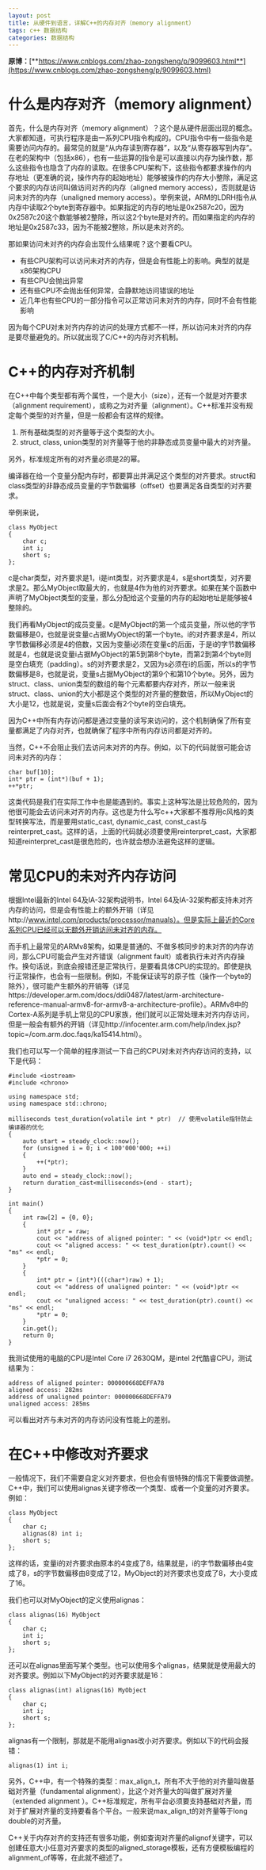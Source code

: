 ```yaml
---
layout: post
title: 从硬件到语言，详解C++的内存对齐（memory alignment）
tags: c++ 数据结构
categories: 数据结构
---
```


**原博：**[**https://www.cnblogs.com/zhao-zongsheng/p/9099603.html**](https://www.cnblogs.com/zhao-zongsheng/p/9099603.html)

# 什么是内存对齐（memory alignment）

首先，什么是内存对齐（memory alignment）？这个是从硬件层面出现的概念。大家都知道，可执行程序是由一系列CPU指令构成的。CPU指令中有一些指令是需要访问内存的。最常见的就是“从内存读到寄存器”，以及“从寄存器写到内存”。在老的架构中（包括x86），也有一些运算的指令是可以直接以内存为操作数，那么这些指令也隐含了内存的读取。在很多CPU架构下，这些指令都要求操作的内存地址（更准确的说，操作内存的起始地址）能够被操作的内存大小整除，满足这个要求的内存访问叫做访问对齐的内存（aligned memory access），否则就是访问未对齐的内存（unaligned memory access）。举例来说，ARM的LDRH指令从内存中读取2个byte到寄存器中。如果指定的内存的地址是0x2587c20，因为0x2587c20这个数能够被2整除，所以这2个byte是对齐的。而如果指定的内存的地址是0x2587c33，因为不能被2整除，所以是未对齐的。

那如果访问未对齐的内存会出现什么结果呢？这个要看CPU。

- 有些CPU架构可以访问未对齐的内存，但是会有性能上的影响。典型的就是x86架构CPU
- 有些CPU会抛出异常
- 还有些CPU不会抛出任何异常，会静默地访问错误的地址
- 近几年也有些CPU的一部分指令可以正常访问未对齐的内存，同时不会有性能影响

因为每个CPU对未对齐内存的访问的处理方式都不一样，所以访问未对齐的内存是要尽量避免的。所以就出现了C/C++的内存对齐机制。

# C++的内存对齐机制

在C++中每个类型都有两个属性，一个是大小（size），还有一个就是对齐要求（alignment requirement），或称之为对齐量（alignment）。C++标准并没有规定每个类型的对齐量，但是一般都会有这样的规律。

1. 所有基础类型的对齐量等于这个类型的大小。
2. struct, class, union类型的对齐量等于他的非静态成员变量中最大的对齐量。

另外，标准规定所有的对齐量必须是2的幂。

编译器在给一个变量分配内存时，都要算出并满足这个类型的对齐要求。struct和class类型的非静态成员变量的字节数偏移（offset）也要满足各自类型的对齐要求。

举例来说，

```
class MyObject
{
    char c;
    int i;
    short s;
};
```

c是char类型，对齐要求是1，i是int类型，对齐要求是4，s是short类型，对齐要求是2。那么MyObject取最大的，也就是4作为他的对齐要求。如果在某个函数中声明了MyObject类型的变量，那么分配给这个变量的内存的起始地址是能够被4整除的。

我们再看MyObject的成员变量。c是MyObject的第一个成员变量，所以他的字节数偏移是0，也就是说变量c占据MyObject的第一个byte。i的对齐要求是4，所以字节数偏移必须是4的倍数，又因为变量i必须在变量c的后面，于是i的字节数偏移就是4，也就是说变量i占据MyObject的第5到第8个byte，而第2到第4个byte则是空白填充（padding）。s的对齐要求是2，又因为s必须在i的后面，所以s的字节数偏移是8，也就是说，变量s占据MyObject的第9个和第10个byte。另外，因为struct、class、union类型的数组的每个元素都要内存对齐，所以一般来说struct、class、union的大小都是这个类型的对齐量的整数倍，所以MyObject的大小是12，也就是说，变量s后面会有2个byte的空白填充。

因为C++中所有内存访问都是通过变量的读写来访问的，这个机制确保了所有变量都满足了内存对齐，也就确保了程序中所有内存访问都是对齐的。

当然，C++不会阻止我们去访问未对齐的内存。例如，以下的代码就很可能会访问未对齐的内存：

```
char buf[10];
int* ptr = (int*)(buf + 1);
++*ptr;
```

这类代码是我们在实际工作中也是能遇到的。事实上这种写法是比较危险的，因为他很可能会去访问未对齐的内存。这也是为什么写c++大家都不推荐用c风格的类型转换写法，而是要用static_cast, dynamic_cast, const_cast与reinterpret_cast。这样的话，上面的代码就必须要使用reinterpret_cast，大家都知道reinterpret_cast是很危险的，也许就会想办法避免这样的逻辑。

# 常见CPU的未对齐内存访问

根据Intel最新的Intel 64及IA-32架构说明书，Intel 64及IA-32架构都支持未对齐内存的访问，但是会有性能上的额外开销（详见http://www.intel.com/products/processor/manuals）。但是实际上最近的Core系列CPU已经可以无额外开销访问未对齐的内存。

而手机上最常见的ARMv8架构，如果是普通的、不做多核同步的未对齐的内存访问，那么CPU可能会产生对齐错误（alignment fault）或者执行未对齐内存操作。换句话说，到底会报错还是正常执行，是要看具体CPU的实现的。即使是执行正常操作，也会有一些限制。例如，不能保证读写的原子性（操作一个byte的除外），很可能产生额外的开销等（详见https://developer.arm.com/docs/ddi0487/latest/arm-architecture-reference-manual-armv8-for-armv8-a-architecture-profile）。ARMv8中的Cortex-A系列是手机上常见的CPU家族，他们就可以正常处理未对齐内存访问，但是一般会有额外的开销（详见http://infocenter.arm.com/help/index.jsp?topic=/com.arm.doc.faqs/ka15414.html）。

我们也可以写一个简单的程序测试一下自己的CPU对未对齐内存访问的支持，以下是代码：

```
#include <iostream>
#include <chrono>

using namespace std;
using namespace std::chrono;

milliseconds test_duration(volatile int * ptr)  // 使用volatile指针防止编译器的优化
{
    auto start = steady_clock::now();
    for (unsigned i = 0; i < 100'000'000; ++i)
    {
        ++(*ptr);
    }
    auto end = steady_clock::now();
    return duration_cast<milliseconds>(end - start);
}

int main()
{
    int raw[2] = {0, 0};
    {
        int* ptr = raw;
        cout << "address of aligned pointer: " << (void*)ptr << endl;
        cout << "aligned access: " << test_duration(ptr).count() << "ms" << endl;
        *ptr = 0;
    }
    {
        int* ptr = (int*)(((char*)raw) + 1);
        cout << "address of unaligned pointer: " << (void*)ptr << endl;
        cout << "unaligned access: " << test_duration(ptr).count() << "ms" << endl;
        *ptr = 0;
    }
    cin.get();
    return 0;
}
```

我测试使用的电脑的CPU是Intel Core i7 2630QM，是intel 2代酷睿CPU，测试结果为：

```
address of aligned pointer: 000000668DEFFA78
aligned access: 282ms
address of unaligned pointer: 000000668DEFFA79
unaligned access: 285ms
```

可以看出对齐与未对齐的内存访问没有性能上的差别。

# 在C++中修改对齐要求

一般情况下，我们不需要自定义对齐要求，但也会有很特殊的情况下需要做调整。C++中，我们可以使用alignas关键字修改一个类型、或者一个变量的对齐要求。例如：

```
class MyObject
{
    char c;
    alignas(8) int i;
    short s;
};
```

这样的话，变量i的对齐要求由原本的4变成了8，结果就是，i的字节数偏移由4变成了8，s的字节数偏移由8变成了12，MyObject的对齐要求也变成了8，大小变成了16。

我们也可以对MyObject的定义使用alignas：

```
class alignas(16) MyObject
{
    char c;
    int i;
    short s;
};
```

还可以在alignas里面写某个类型。也可以使用多个alignas，结果就是使用最大的对齐要求。例如以下MyObject的对齐要求就是16：

```
class alignas(int) alignas(16) MyObject
{
    char c;
    int i;
    short s;
};
```

alignas有一个限制，那就是不能用alignas改小对齐要求。例如以下的代码会报错：

```
alignas(1) int i;
```

另外，C++中，有一个特殊的类型：max_align_t，所有不大于他的对齐量叫做基础对齐量（fundamental alignment），比这个对齐量大的叫做扩展对齐量（extended alignment ）。C++标准规定，所有平台必须要支持基础对齐量，而对于扩展对齐量的支持要看各个平台。一般来说max_align_t的对齐量等于long double的对齐量。

C++关于内存对齐的支持还有很多功能，例如查询对齐量的alignof关键字，可以创建任意大小任意对齐要求的类型的aligned_storage模板，还有方便模板编程的alignment_of等等，在此就不细述了。